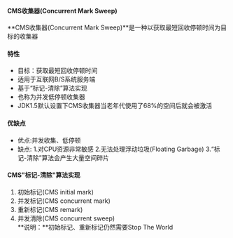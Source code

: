 #### CMS收集器(Concurrent Mark Sweep) ####
**CMS收集器(Concurrent Mark Sweep)**是一种以获取最短回收停顿时间为目标的收集器

#### 特性 ####
* 目标：获取最短回收停顿时间
* 适用于互联网B/S系统服务端
* 基于“标记-清除”算法实现
* 也称为并发低停顿收集器
* JDK1.5默认设置下CMS收集器当老年代使用了68%的空间后就会被激活

#### 优缺点 ####
* 优点:并发收集、低停顿
* 缺点:
1.对CPU资源非常敏感
2.无法处理浮动垃圾(Floating Garbage)
3.“标记-清除”算法会产生大量空间碎片


#### CMS"标记-清除"算法实现 ####
1. 初始标记(CMS initial mark)
2. 并发标记(CMS concurrent mark)
3. 重新标记(CMS remark)
4. 并发清除(CMS concurrent sweep)<br>
**说明：**初始标记、重新标记仍然需要Stop The World